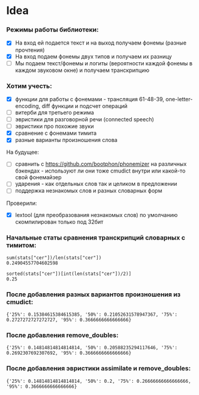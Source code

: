 # Idea

### Режимы работы библиотеки:

- [x] На вход ей подается текст и на выход получаем фонемы (разные прочтения)
- [x] На вход подаем фонемы двух типов и получаем их разницу
- [ ] Мы подаем текст/фонемы и логиты (вероятности каждой фонемы в каждом звуковом окне) и получаем транскрипцию

### Хотим учесть:

- [x] функции для работы с фонемами - трансляция 61-48-39, one-letter-encoding, diff функции и подсчет операций
- [ ] витерби для третьего режима
- [ ] эвристики для разговорной речи (connected speech)
- [ ] эвристики про похожие звуки
- [x] сравнение с фонемами тимита
- [x] разные варианты произношения слова

На будущее:
- [ ] сравнить с https://github.com/bootphon/phonemizer на различных бэкендах - используют ли они тоже cmudict внутри или какой-то свой фонемайзер
- [ ] ударения - как отдельных слов так и целиком в предложении
- [ ] поддержка незнакомых слов и разных словарных форм

Проверили:
- [x] lextool (для преобразования незнакомых слов) по умолчанию скомпилирован только под 32бит

### Начальные статы сравнения транскрипций словарных с тимитом:

```
sum(stats["cer"])/len(stats["cer"])
0.24904557704602598

sorted(stats["cer"])[int(len(stats["cer"])/2)]
0.25
```

### После добавления разных вариантов произношения из cmudict:

```
{'25%': 0.15384615384615385, '50%': 0.21052631578947367, '75%': 0.2727272727272727, '95%': 0.3666666666666666}
```

### После добавления remove_doubles:

```
{'25%': 0.14814814814814814, '50%': 0.20588235294117646, '75%': 0.2692307692307692, '95%': 0.3666666666666666}
```

### После добавления эвристики assimilate и remove_doubles:

```
{'25%': 0.14814814814814814, '50%': 0.2, '75%': 0.26666666666666666, '95%': 0.3666666666666666}
```
